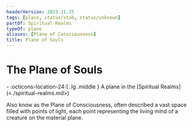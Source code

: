 ```yaml
---
headerVersion: 2023.11.25
tags: [place, status/stub, status/unknown]
partOf: Spiritual Realms
typeOf: plane
aliases: [Plane of Consciousness]
title: Plane of Souls
---
```

# The Plane of Souls
<div class="grid cards ext-narrow-margin ext-one-column" markdown>
-    :octicons-location-24:{ .lg .middle } A plane in the [Spiritual Realms](<./spiritual-realms.md>)  
</div>


Also know as the Plane of Consciousness, often described a vast space filled with points of light, each point representing the living mind of a creature on the material plane. 

